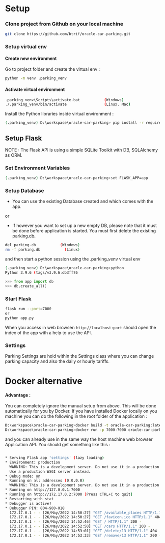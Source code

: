 
#  Setup

### Clone project from Github on your local machine 
```bash
git clone https://github.com/btrif/oracle-car-parking.git
```
### Setup virtual env
#### Create new environment
Go to project folder and create the virtual env :
```bash
python -m venv .parking_venv
```
#### Activate virtual environment
 
```bash
.parking_venv\Scripts\activate.bat           (Windows)
./.parking_venv/bin/activate                 (Linux, Mac)
```
Install the Python libraries inside virtual environment :
```bash
(.parking_venv) D:\workspace\oracle-car-parking> pip install -r requirements.txt
```



##  Setup Flask 

NOTE : The Flask API is using a simple SQLite Toolkit with DB, 
SQLAlchemy as ORM.

### Set Environment Variables
```bash
(.parking_venv) D:\workspace\oracle-car-parking>set FLASK_APP=app
```
###  Setup Database
- You can use the existing Database created and which comes with the app.

or

- If however you want to set up a new empty DB, please note that it must be done before application is started.
You must first delete the existing parking.db.

```bash
del parking.db           (Windows)
rm -f parking.db           (Linux)
```
and then start a python session using the .parking_venv virtual env
```bash
(.parking_venv) D:\workspace\oracle-car-parking>python
Python 3.9.6 (tags/v3.9.6:db3ff76
```
```python
>>> from app import db
>>> db.create_all()
```

###  Start Flask
```bash
flask run --port=7000
or
python app.py
```

When you access in web browser:
```http://localhost:port```
should open the index of the app with a help to use the API.

### Settings
Parking Settings are hold within the Settings class
where you can change parking capacity and also the daily or hourly tariffs.

# Docker alternative
#### Advantage : 
You can completely ignore the manual setup from above. This will be done automatically for you by Docker.
If you have installed Docker locally on you machine you can do the following
in the root folder of the application :

```bash
D:\workspace\oracle-car-parking>docker build -t oracle-car-parking:latest
D:\workspace\oracle-car-parking>docker run -p 7000:7000 oracle-car-parking-flask
```

and you can already use in the same way the host machine web browser  Application API.
You should get something like this :
```bash

* Serving Flask app 'settings' (lazy loading)
* Environment: production
  WARNING: This is a development server. Do not use it in a production deployment.
  Use a production WSGI server instead.
* Debug mode: on
* Running on all addresses (0.0.0.0)
  WARNING: This is a development server. Do not use it in a production deployment.
* Running on http://127.0.0.1:7000
* Running on http://172.17.0.2:7000 (Press CTRL+C to quit)
* Restarting with stat
* Debugger is active!
* Debugger PIN: 804-900-018
  172.17.0.1 - - [26/May/2022 14:50:27] "GET /available_places HTTP/1.1" 200 -
  172.17.0.1 - - [26/May/2022 14:50:27] "GET /favicon.ico HTTP/1.1" 404 -
  172.17.0.1 - - [26/May/2022 14:52:46] "GET / HTTP/1.1" 200 -
  172.17.0.1 - - [26/May/2022 14:52:50] "GET /cars HTTP/1.1" 200 -
  172.17.0.1 - - [26/May/2022 14:53:01] "GET /delete/13 HTTP/1.1" 404 -
  172.17.0.1 - - [26/May/2022 14:53:33] "GET /remove/13 HTTP/1.1" 200 -```






